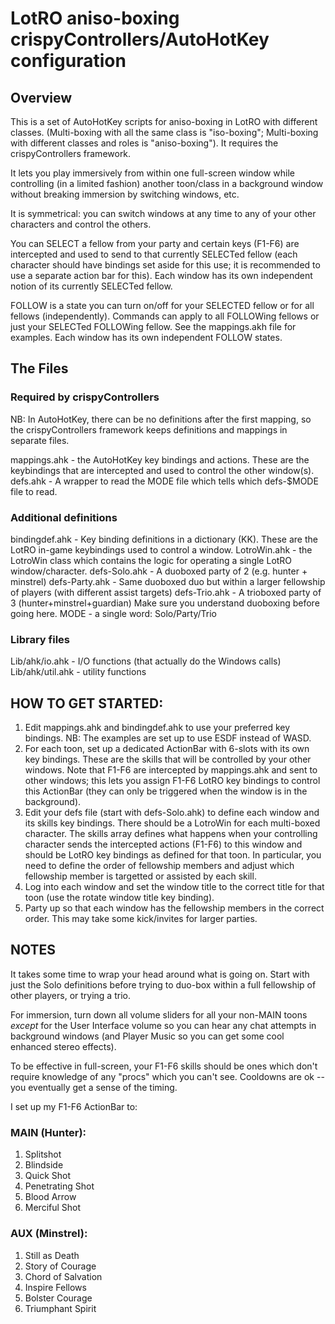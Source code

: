 # LotRO aniso-boxing crispyControllers/AutoHotKey configuration

## Overview
This is a set of AutoHotKey scripts for aniso-boxing in LotRO with different classes.  (Multi-boxing with all the same class is "iso-boxing";  Multi-boxing with different classes and roles is "aniso-boxing").  It requires the crispyControllers framework.

It lets you play immersively from within one full-screen window while controlling (in a limited fashion) another toon/class in a background window without breaking immersion by switching windows, etc.

It is symmetrical:  you can switch windows at any time to any of your other characters and control the others.

You can SELECT a fellow from your party and certain keys (F1-F6) are intercepted and used to send to that currently SELECTed fellow (each character should have bindings set aside for this use; it is recommended to use a separate action bar for this).   Each window has its own independent notion of its currently SELECTed fellow.

FOLLOW is a state you can turn on/off for your SELECTED fellow or for all fellows (independently).   Commands can apply to all FOLLOWing fellows or just your SELECTed FOLLOWing fellow.    See the mappings.akh file for examples.  Each window has its own independent FOLLOW states.

## The Files
### Required by crispyControllers
NB: In AutoHotKey, there can be no definitions after the first mapping, so the crispyControllers framework keeps definitions and mappings in separate files.

mappings.ahk			- the AutoHotKey key bindings and actions.
						  These are the keybindings that are intercepted and
						  used to control the other window(s).
defs.ahk				- A wrapper to read the MODE file which tells which
						  defs-$MODE file to read.

### Additional definitions
bindingdef.ahk			- Key binding definitions in a dictionary (KK).
						  These are the LotRO in-game keybindings used to
						  control a window.
LotroWin.ahk			- the LotroWin class which contains the logic
						  for operating a single LotRO window/character.
defs-Solo.ahk			- A duoboxed party of 2 (e.g. hunter + minstrel)
defs-Party.ahk			- Same duoboxed duo but within a larger fellowship
						  of players (with different assist targets)
defs-Trio.ahk			- A trioboxed party of 3 (hunter+minstrel+guardian)
						  Make sure you understand duoboxing before going here.
MODE					- a single word: Solo/Party/Trio

### Library files
Lib/ahk/io.ahk			- I/O functions (that actually do the Windows calls)
Lib/ahk/util.ahk		- utility functions


## HOW TO GET STARTED:
1.  Edit mappings.ahk and bindingdef.ahk to use your preferred key bindings.   NB: The examples are set up to use ESDF instead of WASD.
2.	For each toon, set up a dedicated ActionBar with 6-slots with its own key bindings. These are the skills that will be controlled by your other windows.
Note that F1-F6 are intercepted by mappings.ahk and sent to other windows;  this lets you assign F1-F6 LotRO key bindings to control this ActionBar (they can only be triggered when the window is in the background).
3.  Edit your defs file (start with defs-Solo.ahk) to define each window and its skills key bindings.  There should be a LotroWin for each multi-boxed character.  The skills array defines what happens when your controlling character sends the intercepted actions (F1-F6) to this window and should be LotRO key bindings as defined for that toon.   In particular, you need to define the order of fellowship members and adjust which fellowship member is targetted or assisted by each skill.
4.	Log into each window and set the window title to the correct title
for that toon (use the rotate window title key binding).
5.	Party up so that each window has the fellowship members in the correct
order.  This may take some kick/invites for larger parties.


## NOTES

It takes some time to wrap your head around what is going on.  Start with
just the Solo definitions before trying to duo-box within a full fellowship of
other players, or trying a trio.

For immersion, turn down all volume sliders for all your non-MAIN toons
*except* for the User Interface volume so you can hear any chat attempts in
background windows (and Player Music so you can get some cool enhanced
stereo effects).

To be effective in full-screen, your F1-F6 skills should be ones which don't require knowledge of any "procs" which you can't see.   Cooldowns are ok -- you eventually get a sense of the timing.

I set up my F1-F6 ActionBar to:
### MAIN (Hunter):
1.	Splitshot
2.	Blindside
3.	Quick Shot
4.	Penetrating Shot
5.	Blood Arrow
6.	Merciful Shot

### AUX (Minstrel):
1.	Still as Death
2.	Story of Courage
3.	Chord of Salvation
4.	Inspire Fellows
5.	Bolster Courage
6.	Triumphant Spirit

